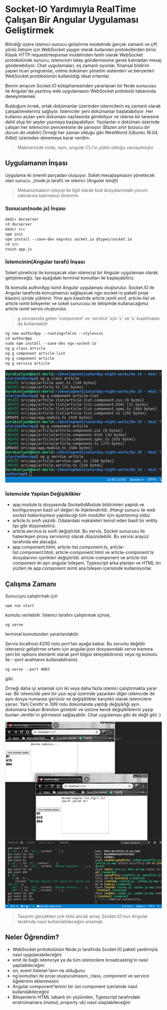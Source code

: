 # Socket-IO Yardımıyla RealTime Çalışan Bir Angular Uygulaması Geliştirmek

Bilindiği üzere istemci-sunucu geliştirme modelinde gerçek zamanlı ve çift yönlü iletişim için WebSocket yaygın olarak kullanılan protokollerden birisi. Klasik HTTP request/response modelinden farklı olarak WebSocket protokolünde sunucu, istemcinin talep göndermesine gerek kalmadan mesaj gönderebiliyor. Chat uygulamaları, eş zamanlı oyunlar, finansal bildirim yapan ticari programlar, online doküman yönetim sistemleri ve benzerleri WebSocket protokolünün kullanıldığı ideal ortamlar. 

Benim amacım Socket.IO kütüphanesinden yararlanan bir Node sunucusu ile Angular'da yazılmış web uygulamasını WebSocket protokolü tabanında deneyimlemek. 

Bulduğum örnek, ortak dokümanlar üzerinden istemcilerin eş zamanlı olarak çalışabilmeleriniz sağlıyor. İstemciler yeni dokümanlar başlatabiliyor. Her kullanıcı açılan yeni dokümanı sayfasında görebiliyor ve isterse bir tanesine dahil olup bir şeyler yazmaya başlayabiliyor. Yazılanlar o doküman üzerinde çalışan her istemcinin penceresine de yansıyor _(Bazen sinir bozucu bir durum da olabilir)_ Örneği her zaman olduğu gibi WestWorld _(Ubuntu 18.04, 64bit)_ üzerinden denemeye karar verdim.

>Makinenizde node, npm, angular CLI'ın yüklü olduğu varsayılmıştır.

## Uygulamanın İnşası

Uygulama iki önemli parçadan oluşuyor. Soket mesajlaşmasını yönetecek olan sunucu _(node.js tarafı) ve istemci _(Angular tarafı)_

>Mekanizmaların işleyişi ile ilgili olarak kod dosyalarındaki yorum satırlarına bakmanızı öneririm.

### Sunucun(node.js) İnşası

```
mkdir docserver
cd docserver
mkdir src
npm init
npm install --save-dev express socket.io @types/socket.io
cd src
touch app.js
```

### İstemcinin(Angular tarafı) İnşası

Soket yöneticisi ile konuşacak olan istemciyi bir Angular uygulaması olarak geliştireceğiz. İşe aşağıdaki terminal komutları ile başlayabiliriz.

İlk komutla authorApp isimli Angular uygulaması oluşturulur. Socket.IO ile Angular tarafında konuşmamızı sağlayacak ngx-socket-io paketi proje klasörü içinde yüklenir. Yine aynı klasörde article isimli sınıf, article-list ve article isimli bileşenler ve soket sunucusu ile iletişimde kullanacağımız article isimli servis oluşturulur.

>g sonrasında gelen 'component' ve 'service' için 'c' ve 's' kısaltmaları da kullanılabilir 

```
ng new authorApp --routing=false --style=css
cd authorApp
sudo npm install --save-dev ngx-socket-io
ng g class article
ng g component article-list
ng g component article
ng g service article
```

![assets/credit_1.png](assets/credit_1.png)

### İstemcide Yapılan Değişiklikler

- app.module.ts dosyasında SocketIoModule bildirimleri yapıldı ve konfigurasyon bazlı url değeri ile ilişkilendirildi. _(Hangi sunucu ile web socket haberleşmesi yapılacağı tüm modüller için ayarlanmış oldu)_
- article.ts sınıfı yazıldı. Odalardaki makaleleri temsil eden basit bir entity tipi gibi düşünebiliriz.
- article.service.ts sınıfı değiştirildi. Bu servis, Socket sunucusu ile haberleşen proxy servisimiz olarak düşünülebilir. Bu servisi arayüz tarafında ele alacağız.
- app.component.html, article-list.component.ts, article-list.component.html, article-component.html ve article-component.ts dosyalarının içerikleri değiştirildi. article-component ve article-list component iki ayrı angular bileşeni. Typescript arka planları ve HTML ön yüzleri ile app.component isimli ana bileşen içerisinde kullanılıyorlar.

## Çalışma Zamanı

Sunucuyu çalıştırmak için

```
npm run start
```

komutu verilebilir. İstemci tarafını çalıştırmak içinse,

```
ng serve
```

terminal komutundan yararlanılabilir. 

Servis localhost:4200 nolu port'tan ayağa kalkar. Bu zorunlu değildir isterseniz geliştirme ortamı için angular.json dosyasındaki serve kısmına yeni bir options elementi olarak port bilgisi ekleyebilirsiniz veya ng komutu ile --port anahtarını kullanabilirsiniz.

```
ng serve --port 4003
```

gibi.

Örneği daha iyi anlamak için iki veya daha fazla istemci çalıştırmakta yarar var. Bir istemcide yeni bir yazı açıp üzerinde yazarken diğer istemcide de aynı dosya numarası görünür ve değişiklikler karşılıklı olarak istemcilere yansır. Yani Cenifır'ın 399 nolu dokümanda yaptığı değişikliği aynı dokümana bakan Brendon görebilir ve üstüne kendi değişikliklerini yazıp bunları Jenifer'ın görmesini sağlayabilir. Chat uygulaması gibi de değil gibi :)

![assets/credit_2.png](assets/credit_2.png)

>Tasarım gerçekten çok kötü ancak amaç Socket.IO'nun Angular tarafında nasıl kullanılabileceğini anlamak.

## Neler Öğrendim?

- WebSocket protokolünün Node.js tarafında Socket.IO paketi yardımıyla nasıl uygulanabileceğini
- emit ile bağlı istemciye ya da tüm istemcilere broadcasting'in nasıl yapılabileceğini
- on, event listener'ların ne olduğunu
- ng komutları ile proje oluşturulmasını, class, component ve service öğelerinin eklenmesini
- Angular component'lerinin bir üst component içerisinde nasıl kullanılabileceğini
- Bileşenlerin HTML tabanlı ön yüzünden, Typescript tarafındaki enstrümanlara _(metod, property vb)_ nasıl ulaşılabileceğini